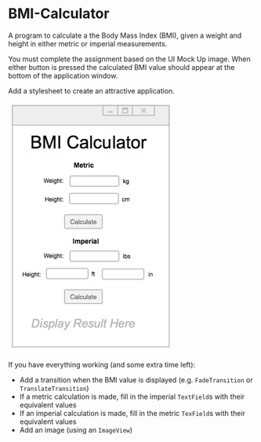 # BMI-Calculator
A program to calculate a the Body Mass Index (BMI), given a weight and height in either metric or imperial measurements.

You must complete the assignment based on the UI Mock Up image. When either button is pressed the calculated BMI value should appear at the bottom of the application window.

Add a stylesheet to create an attractive application.

![Interface Mock Up](src/ui-mockup.png)

If you have everything working (and some extra time left):

- Add a transition when the BMI value is displayed (e.g. `FadeTransition` or `TranslateTransition`)
- If a metric calculation is made, fill in the imperial `TextField`s with their equivalent values
- If an imperial calculation is made, fill in the metric `TexField`s with their equivalent values
- Add an image (using an `ImageView`)
